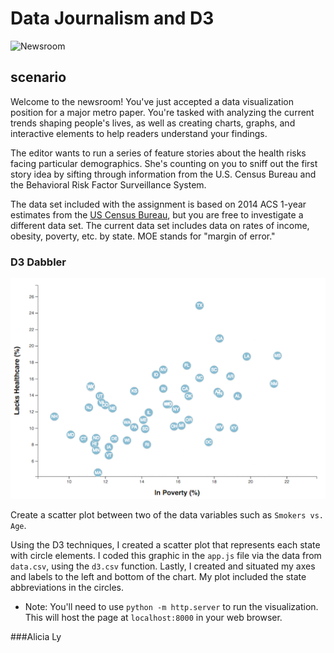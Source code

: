 # Data Journalism and D3

![Newsroom](https://media.giphy.com/media/v2xIous7mnEYg/giphy.gif)

## scenario

Welcome to the newsroom! You've just accepted a data visualization position for a major metro paper. You're tasked with analyzing the current trends shaping people's lives, as well as creating charts, graphs, and interactive elements to help readers understand your findings.

The editor wants to run a series of feature stories about the health risks facing particular demographics. She's counting on you to sniff out the first story idea by sifting through information from the U.S. Census Bureau and the Behavioral Risk Factor Surveillance System.

The data set included with the assignment is based on 2014 ACS 1-year estimates from the [US Census Bureau](https://data.census.gov/cedsci/), but you are free to investigate a different data set. The current data set includes data on rates of income, obesity, poverty, etc. by state. MOE stands for "margin of error."


### D3 Dabbler 

![4-scatter](Images/4-scatter.jpg)

Create a scatter plot between two of the data variables such as `Smokers vs. Age`.

Using the D3 techniques, I created a scatter plot that represents each state with circle elements. I coded this graphic in the `app.js` file via the data from `data.csv`, using the `d3.csv` function. Lastly, I created and situated my axes and labels to the left and bottom of the chart. My plot included the state abbreviations in the circles.
   

* Note: You'll need to use `python -m http.server` to run the visualization. This will host the page at `localhost:8000` in your web browser.


###Alicia Ly
